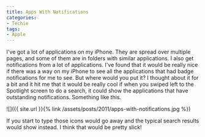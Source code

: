 ```yaml
---
title: Apps With Notifications
categories:
- Techie
tags:
- Apple
---
```


I've got a lot of applications on my iPhone. They are spread over multiple pages, and some of them are in folders with similar applications. I also get notifications from a lot of applications. I've found that it would be really nice if there was a way on my iPhone to see all the applications that had badge notifications for me to see. But where would you put it?
I thought about it for a bit and it hit me that it would be really cool if when you swiped left to the Spotlight screen to do a search, it could show the applications that have outstanding notifications. Something like this.

![]({{ site.url }}{% link /assets/posts/2011/apps-with-notifications.jpg %})

If you start to type those icons would go away and the typical search results would show instead. I think that would be pretty slick!
